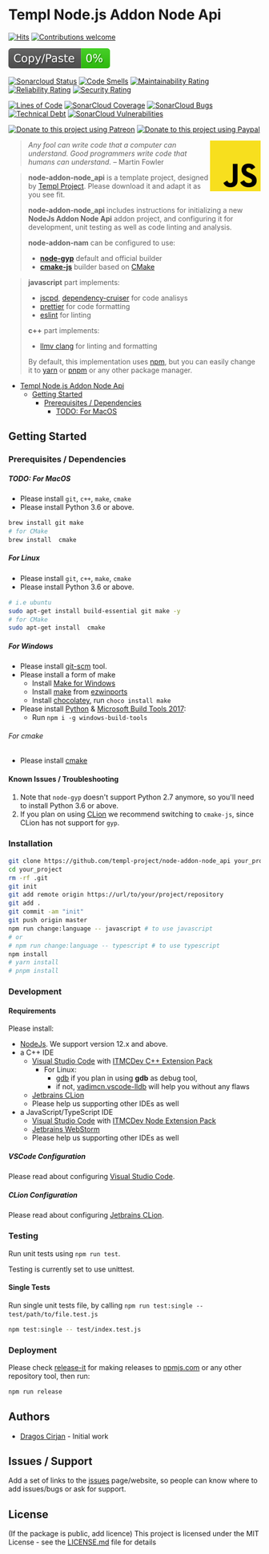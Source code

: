 # Templ Node.js Addon Node Api

<!-- https://hits.seeyoufarm.com/ -->
[![Hits](https://hits.seeyoufarm.com/api/count/incr/badge.svg?url=https%3A%2F%2Fgithub.com%2Ftempl-project%2Fnode&count_bg=%2379C83D&title_bg=%23555555&icon=&icon_color=%23E7E7E7&title=hits&edge_flat=false)](https://hits.seeyoufarm.com)
[![Contributions welcome](https://img.shields.io/badge/contributions-welcome-brightgreen.svg?style=flat)](https://github.com/templ-project/node-addon-node_api/issues)

![JSCPD](.jscpd/jscpd-badge.svg?raw=true)

<!-- [![TravisCI](https://travis-ci.org/templ-project/node-addon-node_api.svg?branch=master)](https://travis-ci.org/templ-project/node-addon-node_api) -->
<!-- CI Badges -->
<!-- [![CircleCI](https://circleci.com/gh/templ-project/node-addon-node_api.svg?style=shield)](https://circleci.com/gh/templ-project/node-addon-node_api) -->

[![Sonarcloud Status](https://sonarcloud.io/api/project_badges/measure?project=templ-project_node-addon-node_api&metric=alert_status)](https://sonarcloud.io/dashboard?id=templ-project_node-addon-node_api)
[![Code Smells](https://sonarcloud.io/api/project_badges/measure?project=templ-project_node-addon-node_api&metric=code_smells)](https://sonarcloud.io/dashboard?id=templ-project_node-addon-node_api)
[![Maintainability Rating](https://sonarcloud.io/api/project_badges/measure?project=templ-project_node-addon-node_api&metric=sqale_rating)](https://sonarcloud.io/dashboard?id=templ-project_node-addon-node_api)
[![Reliability Rating](https://sonarcloud.io/api/project_badges/measure?project=templ-project_node-addon-node_api&metric=reliability_rating)](https://sonarcloud.io/dashboard?id=templ-project_node-addon-node_api)
[![Security Rating](https://sonarcloud.io/api/project_badges/measure?project=templ-project_node-addon-node_api&metric=security_rating)](https://sonarcloud.io/dashboard?id=templ-project_node-addon-node_api)

[![Lines of Code](https://sonarcloud.io/api/project_badges/measure?project=templ-project_node-addon-node_api&metric=ncloc)](https://sonarcloud.io/dashboard?id=templ-project_node-addon-node_api)
[![SonarCloud Coverage](https://sonarcloud.io/api/project_badges/measure?project=templ-project_node-addon-node_api&metric=coverage)](https://sonarcloud.io/component_measures/metric/coverage/list?id=templ-project_node-addon-node_api)
[![SonarCloud Bugs](https://sonarcloud.io/api/project_badges/measure?project=templ-project_node-addon-node_api&metric=bugs)](https://sonarcloud.io/component_measures/metric/reliability_rating/list?id=templ-project_node-addon-node_api)
[![Technical Debt](https://sonarcloud.io/api/project_badges/measure?project=templ-project_node-addon-node_api&metric=sqale_index)](https://sonarcloud.io/dashboard?id=templ-project_node-addon-node_api)
[![SonarCloud Vulnerabilities](https://sonarcloud.io/api/project_badges/measure?project=templ-project_node-addon-node_api&metric=vulnerabilities)](https://sonarcloud.io/component_measures/metric/security_rating/list?id=templ-project_node-addon-node_api)

<!-- Donation Badges -->
[![Donate to this project using Patreon](https://img.shields.io/badge/patreon-donate-yellow.svg)](https://patreon.com/dragoscirjan)
[![Donate to this project using Paypal](https://img.shields.io/badge/paypal-donate-yellow.svg)](https://www.paypal.com/cgi-bin/webscr?cmd=_s-xclick&hosted_button_id=QBP6DEBJDEMV2&source=url)
<!--
[![Donate to this project using Flattr](https://img.shields.io/badge/flattr-donate-yellow.svg)](https://flattr.com/profile/balupton)
[![Donate to this project using Liberapay](https://img.shields.io/badge/liberapay-donate-yellow.svg)](https://liberapay.com/dragoscirjan)
[![Donate to this project using Thanks App](https://img.shields.io/badge/thanksapp-donate-yellow.svg)](https://givethanks.app/donate/npm/badges)
[![Donate to this project using Boost Lab](https://img.shields.io/badge/boostlab-donate-yellow.svg)](https://boost-lab.app/dragoscirjan/badges)
[![Donate to this project using Buy Me A Coffee](https://img.shields.io/badge/buy%20me%20a%20coffee-donate-yellow.svg)](https://buymeacoffee.com/balupton)
[![Donate to this project using Open Collective](https://img.shields.io/badge/open%20collective-donate-yellow.svg)](https://opencollective.com/dragoscirjan)
[![Donate to this project using Cryptocurrency](https://img.shields.io/badge/crypto-donate-yellow.svg)](https://dragoscirjan.me/crypto)
[![Donate to this project using Paypal](https://img.shields.io/badge/paypal-donate-yellow.svg)](https://dragoscirjan.me/paypal)
[![Buy an item on our wishlist for us](https://img.shields.io/badge/wishlist-donate-yellow.svg)](https://dragoscirjan.me/wishlist)
-->

<img alt="JavaScript Logo" src="https://github.com/templ-project/node-addon-node_api/blob/master/javascript.svg?raw=true" width="20%" align="right" />

<!-- Project Description Starts Here -->


> *Any fool can write code that a computer can understand. Good programmers write code that humans can understand.* – Martin Fowler

> **node-addon-node_api** is a template project, designed by [Templ Project](http://templ-project.github.io). Please download it and adapt it as you see fit.
>
> **node-addon-node_api** includes instructions for initializing a new
> **NodeJs Addon Node Api** addon project, and configuring it for development, unit
> testing as well as code linting and analysis.
> 
> **node-addon-nam** can be configured to use:
> * **[node-gyp](https://www.npmjs.com/package/node-gyp)** default and official builder 
> * **[cmake-js](https://www.npmjs.com/package/cmake-js)** builder based on [CMake](https://cmake.org/) 
<!-- > * **[xmake](https://www.npmjs.com/package/xmake)** builder based on [xmake](https://xmake.io/)  -->
>
> **javascript** part implements:
> - [jscpd](https://github.com/kucherenko/jscpd), [dependency-cruiser](https://github.com/sverweij/dependency-cruiser) for code analisys
> - [prettier](https://prettier.io/) for code formatting
> - [eslint](https://eslint.org/) for linting
>
> **c++** part implements:
> - [llmv clang](https://clang.llvm.org/) for linting and formatting
>
> By default, this implementation uses [npm](https://www.npmjs.com/), but you can easily change it to [yarn](https://yarnpkg.com/) or [pnpm](https://pnpm.js.org/) or any other package manager. 

<!-- TOC -->

- [Templ Node.js Addon Node Api](#templ-nodejs-addon-node-api)
  - [Getting Started](#getting-started)
    - [Prerequisites / Dependencies](#prerequisites--dependencies)
        - [TODO: For MacOS](#todo-for-macos)

<!-- /TOC -->

## Getting Started

### Prerequisites / Dependencies

##### TODO: For MacOS

- Please install `git`, `c++`, `make`, `cmake` <!--or ~~`xmake`~~-->
- Please install Python 3.6 or above.

```bash
brew install git make
# for CMake
brew install  cmake
```
<!-- # for xmake
bash <(curl -fsSL https://xmake.io/shget.text)
``` -->
##### For Linux

- Please install `git`, `c++`, `make`, `cmake` <!--or ~~`xmake`~~-->
- Please install Python 3.6 or above.

```bash
# i.e ubuntu
sudo apt-get install build-essential git make -y
# for CMake
sudo apt-get install  cmake
```
<!-- # for xmake
bash <(curl -fsSL https://xmake.io/shget.text)
``` -->
##### For Windows

- Please install [git-scm](https://git-scm.com/download/win) tool.
- Please install a form of make
  - Install [Make for Windows](http://gnuwin32.sourceforge.net/packages/make.htm)
  - Install [make](https://sourceforge.net/projects/ezwinports/files/) from [ezwinports](https://sourceforge.net/projects/ezwinports/files/)
  - Install [chocolatey](https://chocolatey.org/), run `choco install make`
- Please install [Python](https://www.python.org/downloads/windows/) & [Microsoft Build Tools 2017](https://visualstudio.microsoft.com/):
  - Run `npm i -g windows-build-tools`

###### For cmake
- Please install [cmake](https://cmake.org/)

<!-- ###### ~~For xmake~~
- Please install [xmake](https://xmake.io/)
```powershell
Invoke-Expression (Invoke-Webrequest 'https://xmake.io/psget.text' -UseBasicParsing).Content
``` -->
#### Known Issues / Troubleshooting

1. Note that `node-gyp` doesn't support Python 2.7 anymore, so you'll need to install Python 3.6 or above.
2. If you plan on using [CLion](https://www.jetbrains.com/clion/) we recommend switching to `cmake-js`, since CLion has not support for `gyp`.

### Installation

```bash
git clone https://github.com/templ-project/node-addon-node_api your_project
cd your_project
rm -rf .git
git init
git add remote origin https://url/to/your/project/repository
git add .
git commit -am "init"
git push origin master
npm run change:language -- javascript # to use javascript
# or
# npm run change:language -- typescript # to use typescript
npm install
# yarn install
# pnpm install
```

### Development

#### Requirements

Please install:
- [NodeJs](https://nodejs.org/en/). We support version 12.x and above.
- a C++ IDE
  - [Visual Studio Code](https://code.visualstudio.com/) with [ITMCDev C++ Extension Pack](https://marketplace.visualstudio.com/items?itemName=itmcdev.node-cpp-extension-pack)
    - For Linux:
      - [gdb](https://www.gnu.org/software/gdb/) if you plan in using **gdb** as debug tool,
      - if not, [vadimcn.vscode-lldb](https://marketplace.visualstudio.com/items?itemName=vadimcn.vscode-lldb) will help you without any flaws
  - [Jetbrains CLion](https://www.jetbrains.com/clion/)
  - Please help us supporting other IDEs as well
- a JavaScript/TypeScript IDE
  - [Visual Studio Code](https://code.visualstudio.com/) with [ITMCDev Node Extension Pack](https://marketplace.visualstudio.com/items?itemName=itmcdev.node-extension-pack)
  - [Jetbrains WebStorm](https://www.jetbrains.com/webstorm/)
  - Please help us supporting other IDEs as well

##### VSCode Configuration

Please read about configuring [Visual Studio Code](manual/configure_vscode.md).

##### CLion Configuration

Please read about configuring [Jetbrains CLion](manual/configure_clion.md).

### Testing

Run unit tests using `npm run test`.

Testing is currently set to use unittest.

#### Single Tests

Run single unit tests file, by calling `npm run test:single -- test/path/to/file.test.js`

```bash
npm test:single -- test/index.test.js
```

### Deployment

Please check [release-it](https://www.npmjs.com/package/release-it) for making releases to [npmjs.com](https://www.npmjs.com/) or any other repository tool, then run:

```bash
npm run release
```

## Authors

* [Dragos Cirjan](mailto:dragos.cirjan@gmail.com) - Initial work

## Issues / Support

Add a set of links to the [issues](/templ-project/node-addon-node_api/issues) page/website, so people can know where to add issues/bugs or ask for support.

## License

(If the package is public, add licence)
This project is licensed under the MIT License - see the [LICENSE.md](LICENSE.md) file for details

<!-- ## Changelog

Small changelog history. The rest should be added to [CHANGELOG.md](CHANGELOG.md).

See here a template for changelogs: https://keepachangelog.com/en/1.0.0/

Also see this tool for automatically generating them: https://www.npmjs.com/package/changelog -->
